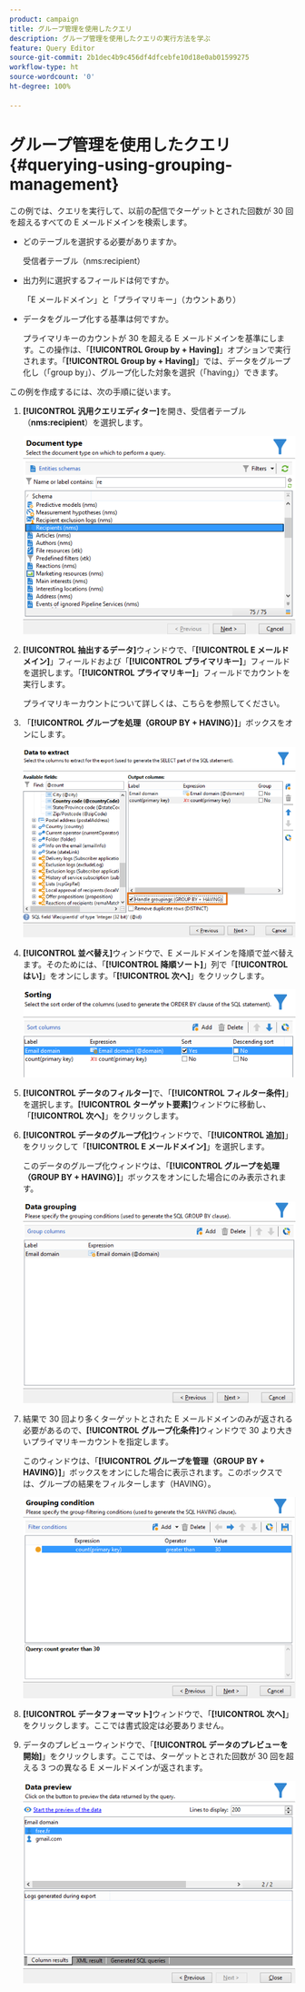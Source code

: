 ```yaml
---
product: campaign
title: グループ管理を使用したクエリ
description: グループ管理を使用したクエリの実行方法を学ぶ
feature: Query Editor
source-git-commit: 2b1dec4b9c456df4dfcebfe10d18e0ab01599275
workflow-type: ht
source-wordcount: '0'
ht-degree: 100%

---
```


# グループ管理を使用したクエリ {#querying-using-grouping-management}



この例では、クエリを実行して、以前の配信でターゲットとされた回数が 30 回を超えるすべての E メールドメインを検索します。

* どのテーブルを選択する必要がありますか。

   受信者テーブル（nms:recipient）

* 出力列に選択するフィールドは何ですか。

   「E メールドメイン」と「プライマリキー」（カウントあり）

* データをグループ化する基準は何ですか。

   プライマリキーのカウントが 30 を超える E メールドメインを基準にします。この操作は、「**[!UICONTROL Group by + Having]**」オプションで実行されます。「**[!UICONTROL Group by + Having]**」では、データをグループ化し（「group by」）、グループ化した対象を選択（「having」）できます。

この例を作成するには、次の手順に従います。

1. **[!UICONTROL 汎用クエリエディター]**&#x200B;を開き、受信者テーブル（**nms:recipient**）を選択します。

   ![](assets/query_editor_02.png)

1. **[!UICONTROL 抽出するデータ]**&#x200B;ウィンドウで、「**[!UICONTROL E メールドメイン]**」フィールドおよび「**[!UICONTROL プライマリキー]**」フィールドを選択します。「**[!UICONTROL プライマリキー]**」フィールドでカウントを実行します。

   プライマリキーカウントについて詳しくは、こちらを参照してください。

1. 「**[!UICONTROL グループを処理（GROUP BY + HAVING）]**」ボックスをオンにします。

   ![](assets/query_editor_nveau_29.png)

1. **[!UICONTROL 並べ替え]**&#x200B;ウィンドウで、E メールドメインを降順で並べ替えます。そのためには、「**[!UICONTROL 降順ソート]**」列で「**[!UICONTROL はい]**」をオンにします。「**[!UICONTROL 次へ]**」をクリックします。

   ![](assets/query_editor_nveau_70.png)

1. **[!UICONTROL データのフィルター]**&#x200B;で、「**[!UICONTROL フィルター条件]**」を選択します。**[!UICONTROL ターゲット要素]**&#x200B;ウィンドウに移動し、「**[!UICONTROL 次へ]**」をクリックします。
1. **[!UICONTROL データのグループ化]**&#x200B;ウィンドウで、「**[!UICONTROL 追加]**」をクリックして「**[!UICONTROL E メールドメイン]**」を選択します。

   このデータのグループ化ウィンドウは、「**[!UICONTROL グループを処理（GROUP BY + HAVING）]**」ボックスをオンにした場合にのみ表示されます。

   ![](assets/query_editor_blocklist_04.png)

1. 結果で 30 回より多くターゲットとされた E メールドメインのみが返される必要があるので、**[!UICONTROL グループ化条件]**&#x200B;ウィンドウで 30 より大きいプライマリキーカウントを指定します。

   このウィンドウは、「**[!UICONTROL グループを管理（GROUP BY + HAVING）]**」ボックスをオンにした場合に表示されます。このボックスでは、グループの結果をフィルターします（HAVING）。

   ![](assets/query_editor_blocklist_05.png)

1. **[!UICONTROL データフォーマット]**&#x200B;ウィンドウで、「**[!UICONTROL 次へ]**」をクリックします。ここでは書式設定は必要ありません。
1. データのプレビューウィンドウで、「**[!UICONTROL データのプレビューを開始]**」をクリックします。ここでは、ターゲットとされた回数が 30 回を超える 3 つの異なる E メールドメインが返されます。

   ![](assets/query_editor_blocklist_06.png)

